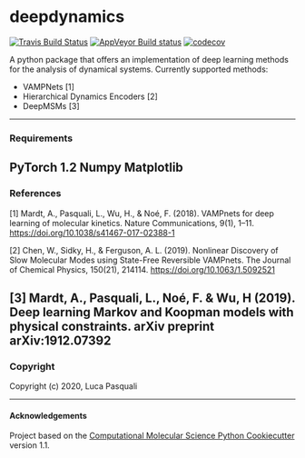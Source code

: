 deepdynamics
==============================
[//]: # (Badges)
[![Travis Build Status](https://travis-ci.com/REPLACE_WITH_OWNER_ACCOUNT/deepdynamics.svg?branch=master)](https://travis-ci.com/REPLACE_WITH_OWNER_ACCOUNT/deepdynamics)
[![AppVeyor Build status](https://ci.appveyor.com/api/projects/status/REPLACE_WITH_APPVEYOR_LINK/branch/master?svg=true)](https://ci.appveyor.com/project/REPLACE_WITH_OWNER_ACCOUNT/deepdynamics/branch/master)
[![codecov](https://codecov.io/gh/REPLACE_WITH_OWNER_ACCOUNT/deepdynamics/branch/master/graph/badge.svg)](https://codecov.io/gh/REPLACE_WITH_OWNER_ACCOUNT/deepdynamics/branch/master)

A python package that offers an implementation of deep learning methods for the analysis of dynamical systems. Currently supported methods:

+ VAMPNets [1]
+ Hierarchical Dynamics Encoders [2]
+ DeepMSMs [3]
---
### Requirements

PyTorch 1.2
Numpy
Matplotlib
---
### References

[1] Mardt, A., Pasquali, L., Wu, H., & Noé, F. (2018). VAMPnets for deep learning of molecular kinetics. Nature Communications, 9(1), 1–11. https://doi.org/10.1038/s41467-017-02388-1

[2] Chen, W., Sidky, H., & Ferguson, A. L. (2019). Nonlinear Discovery of Slow Molecular Modes using State-Free Reversible VAMPnets. The Journal of Chemical Physics, 150(21), 214114. https://doi.org/10.1063/1.5092521

[3] Mardt, A., Pasquali, L., Noé, F. & Wu, H (2019). Deep learning Markov and Koopman models with physical constraints. arXiv preprint arXiv:1912.07392
---
### Copyright

Copyright (c) 2020, Luca Pasquali

---
#### Acknowledgements
 
Project based on the 
[Computational Molecular Science Python Cookiecutter](https://github.com/molssi/cookiecutter-cms) version 1.1.
